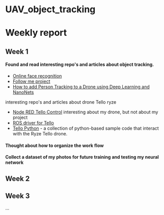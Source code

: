 # UAV_object_tracking

# Weekly report
## Week 1
#### Found and read interesting repo's and articles about object tracking.

- [Online face recognition](https://github.com/ivclab/Online-Face-Recognition-and-Authentication)
- [Follow me project](https://github.com/zenetio/follow-me-deeplearning)
- [How to add Person Tracking to a Drone using Deep Learning and NanoNets](https://nanonets.com/blog/how-to-add-person-tracking-to-a-drone-using-deep-learning-and-nanonets/)

interesting repo's and articles about drone Tello ryze
- [Node RED Tello Control](https://github.com/johnwalicki/Node-RED-Tello-Control) interesting about my drone, but not about my project
- [ROS driver for Tello](https://github.com/anqixu/tello_driver)
- [Tello Python](https://github.com/dji-sdk/Tello-Python) - a collection of python-based sample code that interact with the Ryze Tello drone.

#### Thought about how to organize the work flow

#### Collect a dataset of my photos for future training and testing my neural network

## Week 2

## Week 3

...
